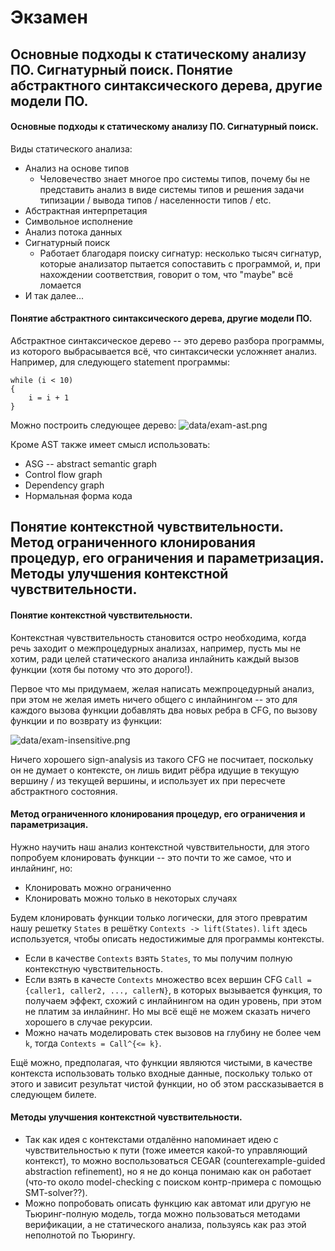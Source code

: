 # Экзамен

## Основные подходы к статическому анализу ПО. Сигнатурный поиск. Понятие абстрактного синтаксического дерева, другие модели ПО.

#### Основные подходы к статическому анализу ПО. Сигнатурный поиск.

Виды статического анализа:
* Анализ на основе типов
  * Человечество знает многое про системы типов, почему бы не представить анализ в виде системы типов и решения задачи типизации / вывода типов / населенности типов / etc.
* Абстрактная интерпретация
* Символьное исполнение
* Анализ потока данных
* Сигнатурный поиск
  * Работает благодаря поиску сигнатур: несколько тысяч сигнатур, которые анализатор пытается сопоставить с программой, и, при нахождении соответствия, говорит о том, что "maybe" всё ломается
* И так далее...

#### Понятие абстрактного синтаксического дерева, другие модели ПО.

Абстрактное синтаксическое дерево -- это дерево разбора программы, из которого выбрасывается всё, что синтаксически усложняет анализ. Например, для следующего statement программы:
```
while (i < 10) 
{
    i = i + 1
}
```

Можно построить следующее дерево:
![data/exam-ast.png]()

Кроме AST также имеет смысл использовать:
* ASG -- abstract semantic graph
* Control flow graph
* Dependency graph
* Нормальная форма кода

## Понятие контекстной чувствительности. Метод ограниченного клонирования процедур, его ограничения и параметризация. Методы улучшения контекстной чувствительности.

#### Понятие контекстной чувствительности.

Контекстная чувствительность становится остро необходима, когда речь заходит о межпроцедурных анализах, например, пусть мы не хотим, ради целей статического анализа инлайнить каждый вызов функции (хотя бы потому что это дорого!).

Первое что мы придумаем, желая написать межпроцедурный анализ, при этом не желая иметь ничего общего с инлайнингом -- это для каждого вызова функции добавлять два новых ребра в CFG, по вызову функции и по возврату из функции:

![data/exam-insensitive.png]()

Ничего хорошего sign-analysis из такого CFG не посчитает, поскольку он не думает о контексте, он лишь видит рёбра идущие в текущую вершину / из текущей вершины, и использует их при пересчете абстрактного состояния.

#### Метод ограниченного клонирования процедур, его ограничения и параметризация.

Нужно научить наш анализ контекстной чувствительности, для этого попробуем клонировать функции -- это почти то же самое, что и инлайнинг, но:
 * Клонировать можно ограниченно
 * Клонировать можно только в некоторых случаях

Будем клонировать функции только логически, для этого превратим нашу решетку `States` в решётку `Contexts -> lift(States)`. `lift` здесь используется, чтобы описать недостижимые для программы контексты. 

* Если в качестве `Contexts` взять `States`, то мы получим полную контекстную чувствительность. 
* Если взять в качесте `Contexts` множество всех вершин CFG `Call = {caller1, caller2, ..., callerN}`, в которых вызывается функция, то получаем эффект, схожий с инлайнингом на один уровень, при этом не платим за инлайнинг. Но мы всё ещё не можем сказать ничего хорошего в случае рекурсии.
* Можно начать моделировать стек вызовов на глубину не более чем `k`, тогда `Contexts = Call^{<= k}`.

Ещё можно, предполагая, что функции являются чистыми, в качестве контекста использовать только входные данные, поскольку только от этого и зависит результат чистой функции, но об этом рассказывается в следующем билете.

#### Методы улучшения контекстной чувствительности.

* Так как идея с контекстами отдалённо напоминает идею с чувствительностью к пути (тоже имеется какой-то управляющий контекст), то можно воспользоваться CEGAR (counterexample-guided abstraction refinement), но я не до конца понимаю как он работает (что-то около model-checking с поиском контр-примера с помощью SMT-solver??).
* Можно попробовать описать функцию как автомат или другую не Тьюринг-полную модель, тогда можно пользоваться методами верификации, а не статического анализа, пользуясь как раз этой неполнотой по Тьюрингу.
